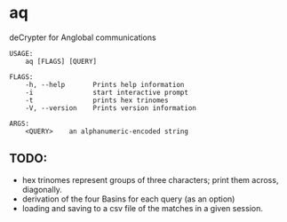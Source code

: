 # aq
deCrypter for Anglobal communications
```
USAGE:
    aq [FLAGS] [QUERY]

FLAGS:
    -h, --help       Prints help information
    -i               start interactive prompt
    -t               prints hex trinomes
    -V, --version    Prints version information

ARGS:
    <QUERY>    an alphanumeric-encoded string
```
## TODO:
- hex trinomes represent groups of three characters; print them across, diagonally.
- derivation of the four Basins for each query (as an option)
- loading and saving to a csv file of the matches in a given session.

